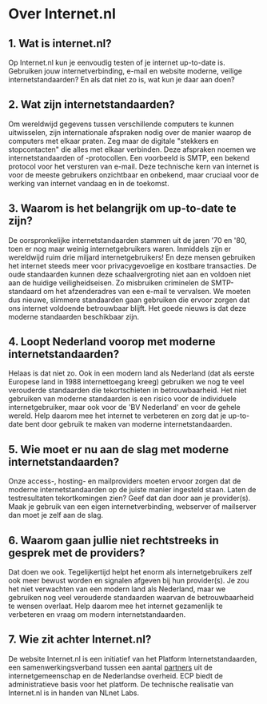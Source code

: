 
# Over Internet.nl

## 1. Wat is internet.nl?
Op Internet.nl kun je eenvoudig testen of je internet up-to-date is. Gebruiken jouw internetverbinding, e-mail en website moderne, veilige internetstandaarden? En als dat niet zo is, wat kun je daar aan doen?

## 2. Wat zijn internetstandaarden?
Om wereldwijd gegevens tussen verschillende computers te kunnen uitwisselen, zijn internationale afspraken nodig over de manier waarop de computers met elkaar praten. Zeg maar de digitale "stekkers en stopcontacten" die alles met elkaar verbinden. Deze afspraken noemen we internetstandaarden of -protocollen. Een voorbeeld is SMTP, een bekend protocol voor het versturen van e-mail. Deze technische kern  van internet is voor de meeste gebruikers onzichtbaar en onbekend, maar cruciaal voor de werking van internet vandaag en in de toekomst.

## 3. Waarom is het belangrijk om up-to-date te zijn?
De oorspronkelijke internetstandaarden stammen uit de jaren '70 en '80, toen er nog maar weinig internetgebruikers waren. Inmiddels zijn  er wereldwijd ruim drie miljard internetgebruikers! En deze mensen gebruiken het internet steeds meer voor privacygevoelige en kostbare transacties. De oude standaarden kunnen deze schaalvergroting niet aan en voldoen niet aan de huidige veiligheidseisen. Zo misbruiken criminelen de SMTP-standaard om het afzenderadres van een e-mail te vervalsen. We moeten dus nieuwe, slimmere standaarden gaan gebruiken die ervoor zorgen dat ons internet voldoende betrouwbaar blijft. Het goede nieuws is dat deze moderne standaarden beschikbaar zijn.

## 4. Loopt Nederland voorop met moderne internetstandaarden?
Helaas is dat niet zo. Ook in een modern land als Nederland (dat als eerste Europese land in 1988 internettoegang kreeg) gebruiken we nog te veel verouderde standaarden die tekortschieten in betrouwbaarheid. Het niet gebruiken van moderne standaarden is een risico voor de individuele internetgebruiker, maar ook voor de 'BV Nederland' en voor de gehele wereld. Help daarom mee het internet te verbeteren en zorg dat je up-to-date bent door gebruik te maken van moderne internetstandaarden.

## 5. Wie moet er nu aan de slag met moderne internetstandaarden?
Onze access-, hosting- en mailproviders moeten ervoor zorgen dat de moderne internetstandaarden op de juiste manier ingesteld staan.  Laten de testresultaten tekortkomingen zien? Geef dat dan door aan je provider(s). Maak je gebruik van een eigen internetverbinding, webserver of mailserver dan moet je zelf aan de slag.

## 6. Waarom gaan jullie niet rechtstreeks in gesprek met de providers?
Dat doen we ook. Tegelijkertijd helpt het enorm als internetgebruikers zelf ook meer bewust worden en signalen afgeven bij hun provider(s). Je zou het niet verwachten van een modern land als Nederland, maar we gebruiken nog veel verouderde standaarden waarvan de betrouwbaarheid te wensen overlaat. Help daarom mee het internet gezamenlijk te verbeteren en vraag om modern internetstandaarden.

## 7. Wie zit achter Internet.nl?
De website Internet.nl is een initiatief van het Platform Internetstandaarden, een samenwerkingsverband tussen een aantal [partners](/partners/) uit de internetgemeenschap en de Nederlandse overheid. ECP biedt de administratieve basis voor het platform. De technische realisatie van Internet.nl is in handen van NLnet Labs.
